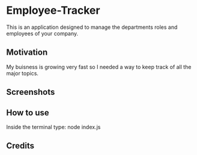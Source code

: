 # Employee-Tracker

This is an application designed to manage the departments roles and employees of your company.

## Motivation

My buisness is growing very fast so I needed a way to keep track of all the major topics.

## Screenshots

## How to use

Inside the terminal type: node index.js

## Credits
